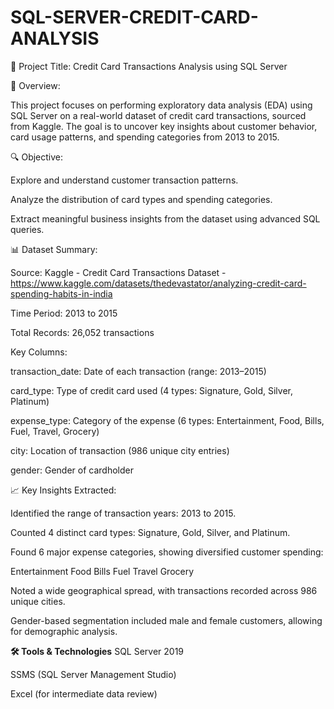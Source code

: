 # SQL-SERVER-CREDIT-CARD-ANALYSIS

🧾 Project Title: Credit Card Transactions Analysis using SQL Server

📌 Overview:

This project focuses on performing exploratory data analysis (EDA) using SQL Server on a real-world dataset of credit card transactions, sourced from Kaggle. The goal is to uncover key insights about customer behavior, card usage patterns, and spending categories from 2013 to 2015.

🔍 Objective: 

Explore and understand customer transaction patterns.

Analyze the distribution of card types and spending categories.

Extract meaningful business insights from the dataset using advanced SQL queries.

📊 Dataset Summary:

Source: Kaggle - Credit Card Transactions Dataset - https://www.kaggle.com/datasets/thedevastator/analyzing-credit-card-spending-habits-in-india

Time Period: 2013 to 2015

Total Records: 26,052 transactions

Key Columns:

transaction_date: Date of each transaction (range: 2013–2015)

card_type: Type of credit card used (4 types: Signature, Gold, Silver, Platinum)

expense_type: Category of the expense (6 types: Entertainment, Food, Bills, Fuel, Travel, Grocery)

city: Location of transaction (986 unique city entries)

gender: Gender of cardholder

📈 Key Insights Extracted:

Identified the range of transaction years: 2013 to 2015.

Counted 4 distinct card types: Signature, Gold, Silver, and Platinum.

Found 6 major expense categories, showing diversified customer spending:

Entertainment
Food
Bills
Fuel
Travel
Grocery

Noted a wide geographical spread, with transactions recorded across 986 unique cities.

Gender-based segmentation included male and female customers, allowing for demographic analysis.

**🛠️ Tools & Technologies**
SQL Server 2019

SSMS (SQL Server Management Studio)

Excel (for intermediate data review)
